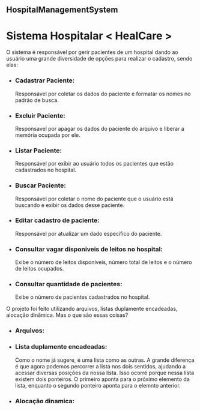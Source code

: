 ## HospitalManagementSystem
# Sistema Hospitalar < HealCare >

O sistema é responsável por gerir pacientes de um hospital dando ao usuário uma grande diversidade de opções para realizar o cadastro, sendo elas:

- ### Cadastrar Paciente:
  Responsável por coletar os dados do paciente e formatar os nomes no padrão de busca.
  
- ### Excluir Paciente:
  Responsavel por apagar os dados do paciente do arquivo e liberar a memória ocupada por ele.
  
- ### Listar Paciente:
  Responsável por exibir ao usuário todos os pacientes que estão cadastrados no hospital.
  
- ### Buscar Paciente:
  Responsável por coletar o nome do paciente que o usuário está buscando e exibir os dados desse paciente.
  
- ### Editar cadastro de paciente:
  Responsável por atualizar um dado específico do paciente.
  
- ### Consultar vagar disponiveis de leitos no hospital:
  Exibe o número de leitos disponíveis, número total de leitos e o número de leitos ocupados.
  
- ### Consultar quantidade de pacientes:
  Exibe o número de pacientes cadastrados no hospital.


O projeto foi feito utilizando arquivos, listas duplamente encadeadas, alocação dinâmica. Mas o que são essas coisas?


- ### Arquivos:

- ### Lista duplamente encadeadas:
  Como o nome já sugere, é uma lista como as outras. A grande diferença é que agora podemos percorrer a lista nos dois sentidos, ajudando a acessar diversas posições da nossa lista. Isso ocorré porque nessa lista existem dois ponteiros. O primeiro aponta para o próximo elemento da lista, enquanto o segundo ponteiro aponta para o elemnto anterior.

- ### Alocação dinamica:
